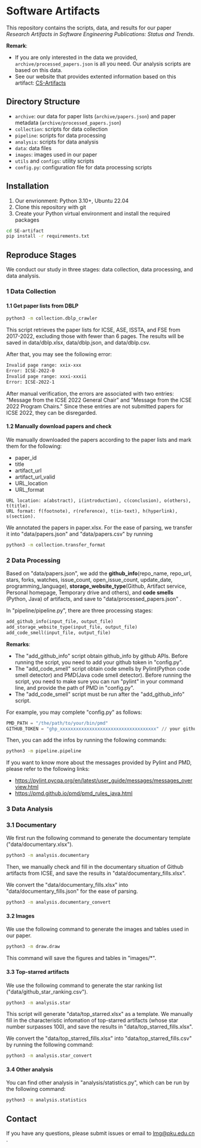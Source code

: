 # Software Artifacts

This repository contains the scripts, data, and results for our paper *Research Artifacts in Software Engineering Publications: Status and Trends*. 

**Remark**: 
- If you are only interested in the data we provided, `archive/processed_papers.json` is all you need. Our analysis scripts are based on this data.
- See our website that provides extented information based on this artifact: [CS-Artifacts](http://ra.bdware.cn/)

## Directory Structure

- `archive`: our data for paper lists (`archive/papers.json`) and paper metadata (`archive/processed_papers.json`)
- `collection`: scripts for data collection
- `pipeline`: scripts for data processing
- `analysis`: scripts for data analysis
- `data`: data files
- `images`: images used in our paper
- `utils` and `configs`: utility scripts
- `config.py`: configuration file for data processing scripts

## Installation

1. Our envrionment: Python 3.10+, Ubuntu 22.04
2. Clone this repository with git
3. Create your Python virtual environment and install the required packages

```bash
cd SE-artifact
pip install -r requirements.txt
```

## Reproduce Stages

We conduct our study in three stages: data collection, data processing, and data analysis.

### 1 Data Collection

#### 1.1 Get paper lists from DBLP

```bash
python3 -m collection.dblp_crawler
```

This script retrieves the paper lists for ICSE, ASE, ISSTA, and FSE from 2017-2022, excluding those with fewer than 6 pages.
The results will be saved in data/dblp.xlsx, data/dblp.json, and data/dblp.csv.

After that, you may see the following error:

```bash
Invalid page range: xxix-xxx
Error: ICSE-2022-0
Invalid page range: xxxi-xxxii
Error: ICSE-2022-1
```

After manual verification, the errors are associated with two entries: "Message from the ICSE 2022 General Chair" and "Message from the ICSE 2022 Program Chairs." Since these entries are not submitted papers for ICSE 2022, they can be disregarded.

#### 1.2 Manually download papers and check

We manually downloaded the papers according to the paper lists and mark them for the following:

- paper_id
- title
- artifact_url
- artifact_url_valid
- URL_location
- URL_format

```
URL location: a(abstract), i(introduction), c(conclusion), o(others), t(title). 
URL format: f(footnote), r(reference), t(in-text), h(hyperlink), s(section). 
```

We annotated the papers in paper.xlsx.
For the ease of parsing, we transfer it into "data/papers.json" and "data/papers.csv" by running

```bash
python3 -m collection.transfer_format
```

### 2 Data Processing

Based on "data/papers.json", we add the **github_info**(repo_name, repo_url, stars, forks, watches, issue_count, open_issue_count, update_date, programming_language), **storage_website_type**(Github, Artifact service, Personal homepage, Temporary drive and others), and **code smells** (Python, Java) of artifacts, and save to "data/processed_papers.json" .

In "pipeline/pipeline.py", there are three processing stages:

```python
add_github_info(input_file, output_file)
add_storage_website_type(input_file, output_file)
add_code_smell(input_file, output_file)
```

**Remarks**:

- The "add_github_info" script obtain github_info by github APIs. Before running the script, you need to add your github token in "config.py".
- The "add_code_smell" script obtain code smells by Pylint(Python code smell detector) and PMD(Java code smell detector). Before running the script, you need to make sure you can run "pylint" in your command line, and provide the path of PMD in "config.py".
- The "add_code_smell" script must be run after the "add_github_info" script.

For example, you may complete "config.py" as follows:

```python
PMD_PATH = "/the/path/to/your/bin/pmd"
GITHUB_TOKEN = "ghp_xxxxxxxxxxxxxxxxxxxxxxxxxxxxxxxxxxxx" // your github token
```

Then, you can add the infos by running the following commands:

```bash
python3 -m pipeline.pipeline
```

If you want to know more about the messages provided by Pylint and PMD, please refer to the following links:

- https://pylint.pycqa.org/en/latest/user_guide/messages/messages_overview.html
- https://pmd.github.io/pmd/pmd_rules_java.html

### 3 Data Analysis

### 3.1 Documentary

We first run the following command to generate the documentary template ("data/documentary.xlsx").

```bash
python3 -m analysis.documentary
```

Then, we manually check and fill in the documentary situation of Github artifacts from ICSE, and save the results in "data/documentary_fills.xlsx".

We convert the "data/documentary_fills.xlsx" into "data/documentary_fills.json" for the ease of parsing.

```bash
python3 -m analysis.documentary_convert
```

#### 3.2 Images

We use the following command to generate the images and tables used in our paper.

```bash
python3 -m draw.draw
```

This command will save the figures and tables in "images/*".

#### 3.3 Top-starred artifacts

We use the following command to generate the star ranking list ("data/github_star_ranking.csv").

```bash
python3 -m analysis.star
```

This script will generate "data/top_starred.xlsx" as a template. 
We manually fill in the characteristic infomation of top-starred artifacts (whose star number surpasses 100), and save the results in "data/top_starred_fills.xlsx".

We convert the "data/top_starred_fills.xlsx" into "data/top_starred_fills.csv" by running the following command:

```bash
python3 -m analysis.star_convert
```

#### 3.4 Other analysis

You can find other analysis in "analysis/statistics.py", which can be run by the following command:

```bash
python3 -m analysis.statistics
```


## Contact

If you have any questions, please submit issues or email to [lmg@pku.edu.cn](lmg@pku.edu.cn) .